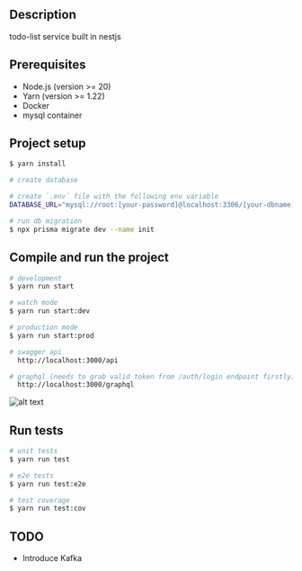 ## Description

todo-list service built in nestjs

## Prerequisites

- Node.js (version >= 20)
- Yarn (version >= 1.22)
- Docker
- mysql container

## Project setup

```bash
$ yarn install

# create database

# create `.env` file with the following env variable
DATABASE_URL="mysql://root:[your-password]@localhost:3306/[your-dbname]"

# run db migration
$ npx prisma migrate dev --name init
```

## Compile and run the project

```bash
# development
$ yarn run start

# watch mode
$ yarn run start:dev

# production mode
$ yarn run start:prod

# swagger api
  http://localhost:3000/api

# graphql (needs to grab valid token from /auth/login endpoint firstly)
  http://localhost:3000/graphql

```

![alt text](https://github.com/user-attachments/assets/5cce5c76-170e-4ba3-94ad-77d8db2aa4d1)

## Run tests

```bash
# unit tests
$ yarn run test

# e2e tests
$ yarn run test:e2e

# test coverage
$ yarn run test:cov
```

## TODO

- Introduce Kafka
